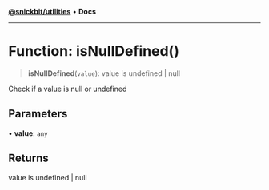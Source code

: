 [**@snickbit/utilities**](../README.md) • **Docs**

***

# Function: isNullDefined()

> **isNullDefined**(`value`): value is undefined \| null

Check if a value is null or undefined

## Parameters

• **value**: `any`

## Returns

value is undefined \| null
